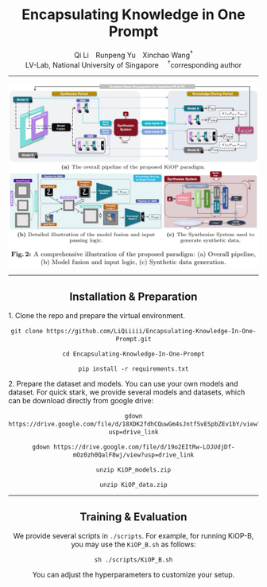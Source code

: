 <div align="center">
<h1>Encapsulating Knowledge in One Prompt</h1>

<div>
Qi Li&emsp;Runpeng Yu&emsp;Xinchao Wang<sup>&dagger;</sup>
</div>
<div>
    LV-Lab, National University of Singapore&emsp;
    <sup>&dagger;</sup>corresponding author 
</div>

---
![overall_structure](./datafree/ECCV2024_KiOP_pipeline.jpg)

---
## Installation & Preparation

<div style="text-align: left;">
1. Clone the repo and prepare the virtual environment.
</div>

```
git clone https://github.com/LiQiiiii/Encapsulating-Knowledge-In-One-Prompt.git
```

```
cd Encapsulating-Knowledge-In-One-Prompt
```

```
pip install -r requirements.txt
```

<div style="text-align: left;">
2. Prepare the dataset and models. You can use your own models and dataset. For quick stark, we provide several models and datasets, which can be download directly from google drive:
</div>

```
gdown https://drive.google.com/file/d/18XDK2fdhCQuwGm4sJntfSvESpbZEv1bY/view?usp=drive_link
```

```
gdown https://drive.google.com/file/d/19o2EItRw-LOJUdjDf-mOz0zh0QalF8wj/view?usp=drive_link
```

```
unzip KiOP_models.zip
```

```
unzip KiOP_data.zip
```
---

## Training & Evaluation

We provide several scripts in ```./scripts```. For example, for running KiOP-B, you may use the ```KiOP_B.sh``` as follows:

```
sh ./scripts/KiOP_B.sh
```

You can adjust the hyperparameters to customize your setup.
